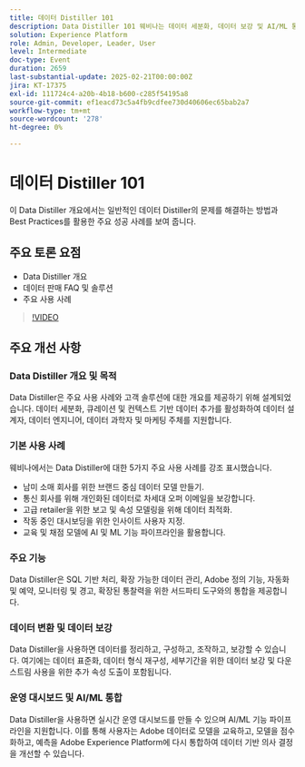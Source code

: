 ```yaml
---
title: 데이터 Distiller 101
description: Data Distiller 101 웨비나는 데이터 세분화, 데이터 보강 및 AI/ML 통합 기능을 강조하며 데이터 설계자 및 마케팅 엔터티에 확장 가능한 솔루션을 제공하여 데이터 중심의 의사 결정을 향상시킵니다.
solution: Experience Platform
role: Admin, Developer, Leader, User
level: Intermediate
doc-type: Event
duration: 2659
last-substantial-update: 2025-02-21T00:00:00Z
jira: KT-17375
exl-id: 111724c4-a20b-4b18-b600-c285f54195a8
source-git-commit: ef1eacd73c5a4fb9cdfee730d40606ec65bab2a7
workflow-type: tm+mt
source-wordcount: '278'
ht-degree: 0%

---
```


# 데이터 Distiller 101

이 Data Distiller 개요에서는 일반적인 데이터 Distiller의 문제를 해결하는 방법과 Best Practices를 활용한 주요 성공 사례를 보여 줍니다.

## 주요 토론 요점

* Data Distiller 개요
* 데이터 판매 FAQ 및 솔루션
* 주요 사용 사례

>[!VIDEO](https://video.tv.adobe.com/v/3444454/?learn=on&enablevpops)

## 주요 개선 사항

### Data Distiller 개요 및 목적

Data Distiller은 주요 사용 사례와 고객 솔루션에 대한 개요를 제공하기 위해 설계되었습니다. 데이터 세분화, 큐레이션 및 컨텍스트 기반 데이터 추가를 활성화하여 데이터 설계자, 데이터 엔지니어, 데이터 과학자 및 마케팅 주체를 지원합니다.

### 기본 사용 사례

웨비나에서는 Data Distiller에 대한 5가지 주요 사용 사례를 강조 표시했습니다.

* 남미 소매 회사를 위한 브랜드 중심 데이터 모델 만들기.
* 통신 회사를 위해 개인화된 데이터로 차세대 오퍼 이메일을 보강합니다.
* 고급 retailer을 위한 보고 및 속성 모델링을 위해 데이터 최적화.
* 작동 중인 대시보딩을 위한 인사이트 사용자 지정.
* 교육 및 채점 모델에 AI 및 ML 기능 파이프라인을 활용합니다.

### 주요 기능

Data Distiller은 SQL 기반 처리, 확장 가능한 데이터 관리, Adobe 정의 기능, 자동화 및 예약, 모니터링 및 경고, 확장된 통찰력을 위한 서드파티 도구와의 통합을 제공합니다.

### 데이터 변환 및 데이터 보강

Data Distiller을 사용하면 데이터를 정리하고, 구성하고, 조작하고, 보강할 수 있습니다. 여기에는 데이터 표준화, 데이터 형식 재구성, 세부기간을 위한 데이터 보강 및 다운스트림 사용을 위한 추가 속성 도출이 포함됩니다.

### 운영 대시보드 및 AI/ML 통합

Data Distiller을 사용하면 실시간 운영 대시보드를 만들 수 있으며 AI/ML 기능 파이프라인을 지원합니다. 이를 통해 사용자는 Adobe 데이터로 모델을 교육하고, 모델을 점수화하고, 예측을 Adobe Experience Platform에 다시 통합하여 데이터 기반 의사 결정을 개선할 수 있습니다.
